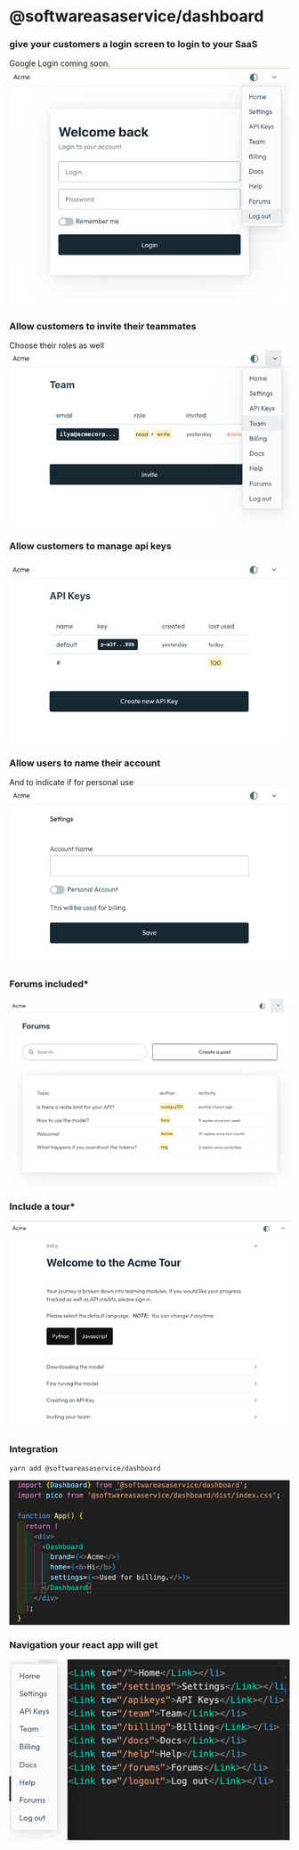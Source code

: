 # @softwareasaservice/dashboard

### give your customers a login screen to login to your SaaS
Google Login coming soon.
![image](./dashboard/login-1.png)

### Allow customers to invite their teammates
Choose their roles as well
![image](./dashboard/team-1.png)

### Allow customers to manage api keys
![image](./dashboard/apikeys-1.png)

### Allow users to name their account
And to indicate if for personal use
![image](./dashboard/settings-1.png)


### Forums included*
![image](./dashboard/forums-1.png)

### Include a tour*
![image](./dashboard/tour-2.png)

### Integration

    yarn add @softwareasaservice/dashboard
    
![image](./dashboard/integration-1.png)

### Navigation your react app will get
![image](./dashboard/links-1.png)

